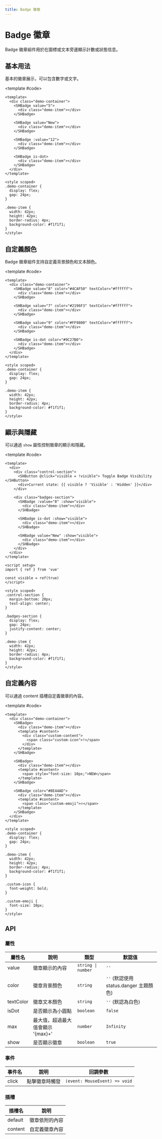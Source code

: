 ```yaml
---
title: Badge 徽章
---
```


# Badge 徽章

Badge 徽章組件用於在圖標或文本旁邊顯示計數或狀態信息。

## 基本用法

基本的徽章展示，可以包含數字或文字。

<Demo>
  <BasicDemo />
  
  <template #code>

```vue
<template>
  <div class="demo-container">
    <SHBadge value="5">
      <div class="demo-item"></div>
    </SHBadge>

    <SHBadge value="New">
      <div class="demo-item"></div>
    </SHBadge>

    <SHBadge :value="12">
      <div class="demo-item"></div>
    </SHBadge>

    <SHBadge is-dot>
      <div class="demo-item"></div>
    </SHBadge>
  </div>
</template>

<style scoped>
.demo-container {
  display: flex;
  gap: 24px;
}

.demo-item {
  width: 42px;
  height: 42px;
  border-radius: 4px;
  background-color: #f1f1f1;
}
</style>
```

  </template>
</Demo>

## 自定義顏色

Badge 徽章組件支持自定義背景顏色和文本顏色。

<Demo>
  <ColorDemo />
  
  <template #code>

```vue
<template>
  <div class="demo-container">
    <SHBadge value="8" color="#4CAF50" textColor="#ffffff">
      <div class="demo-item"></div>
    </SHBadge>

    <SHBadge value="7" color="#2196F3" textColor="#ffffff">
      <div class="demo-item"></div>
    </SHBadge>

    <SHBadge value="9" color="#FF9800" textColor="#ffffff">
      <div class="demo-item"></div>
    </SHBadge>

    <SHBadge is-dot color="#9C27B0">
      <div class="demo-item"></div>
    </SHBadge>
  </div>
</template>

<style scoped>
.demo-container {
  display: flex;
  gap: 24px;
}

.demo-item {
  width: 42px;
  height: 42px;
  border-radius: 4px;
  background-color: #f1f1f1;
}
</style>
```

  </template>
</Demo>

## 顯示與隱藏

可以通過 `show` 屬性控制徽章的顯示和隱藏。

<Demo>
  <VisibilityDemo />
  
  <template #code>

```vue
<template>
  <div>
    <div class="control-section">
      <SHButton @click="visible = !visible"> Toggle Badge Visibility </SHButton>
      <div>Current state: {{ visible ? 'Visible' : 'Hidden' }}</div>
    </div>

    <div class="badges-section">
      <SHBadge :value="8" :show="visible">
        <div class="demo-item"></div>
      </SHBadge>

      <SHBadge is-dot :show="visible">
        <div class="demo-item"></div>
      </SHBadge>

      <SHBadge value="New" :show="visible">
        <div class="demo-item"></div>
      </SHBadge>
    </div>
  </div>
</template>

<script setup>
import { ref } from 'vue'

const visible = ref(true)
</script>

<style scoped>
.control-section {
  margin-bottom: 20px;
  text-align: center;
}

.badges-section {
  display: flex;
  gap: 24px;
  justify-content: center;
}

.demo-item {
  width: 42px;
  height: 42px;
  border-radius: 4px;
  background-color: #f1f1f1;
}
</style>
```

  </template>
</Demo>

## 自定義內容

可以通過 content 插槽自定義徽章的內容。

<Demo>
  <SlotDemo />
  
  <template #code>

```vue
<template>
  <div class="demo-container">
    <SHBadge>
      <div class="demo-item"></div>
      <template #content>
        <div class="custom-content">
          <span class="custom-icon">!</span>
        </div>
      </template>
    </SHBadge>

    <SHBadge>
      <div class="demo-item"></div>
      <template #content>
        <span style="font-size: 10px;">NEW</span>
      </template>
    </SHBadge>

    <SHBadge color="#8E44AD">
      <div class="demo-item"></div>
      <template #content>
        <span class="custom-emoji">🔥</span>
      </template>
    </SHBadge>
  </div>
</template>

<style scoped>
.demo-container {
  display: flex;
  gap: 24px;
}

.demo-item {
  width: 42px;
  height: 42px;
  border-radius: 4px;
  background-color: #f1f1f1;
}

.custom-icon {
  font-weight: bold;
}

.custom-emoji {
  font-size: 10px;
}
</style>
```

  </template>
</Demo>

## API

### 屬性

| 屬性名    | 說明                              | 類型               | 默認值                                 |
| --------- | --------------------------------- | ------------------ | -------------------------------------- |
| value     | 徽章顯示的內容                    | `string \| number` | `''`                                   |
| color     | 徽章背景顏色                      | `string`           | `''` (默認使用 status.danger 主題顏色) |
| textColor | 徽章文本顏色                      | `string`           | `''` (默認為白色)                      |
| isDot     | 是否顯示為小圓點                  | `boolean`          | `false`                                |
| max       | 最大值，超過最大值會顯示 '{max}+' | `number`           | `Infinity`                             |
| show      | 是否顯示徽章                      | `boolean`          | `true`                                 |

### 事件

| 事件名 | 說明           | 回調參數                      |
| ------ | -------------- | ----------------------------- |
| click  | 點擊徽章時觸發 | `(event: MouseEvent) => void` |

### 插槽

| 插槽名  | 說明           |
| ------- | -------------- |
| default | 徽章依附的內容 |
| content | 自定義徽章內容 |

<script setup>
import { SHConfigProvider } from '@/index'
import BasicDemo from '@/components/Badge/demos/BasicDemo.vue'
import ColorDemo from '@/components/Badge/demos/ColorDemo.vue'
import SlotDemo from '@/components/Badge/demos/SlotDemo.vue'
import VisibilityDemo from '@/components/Badge/demos/VisibilityDemo.vue'
</script>
